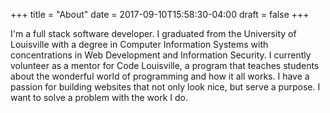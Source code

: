 +++
title = "About"
date = 2017-09-10T15:58:30-04:00
draft = false
+++

I'm a full stack software developer. I graduated from the University of Louisville with a degree in Computer Information Systems with concentrations in Web Development and Information Security. I currently volunteer as a mentor for Code Louisville, a program that teaches students about the wonderful world of programming and how it all works. I have a passion for building websites that not only look nice, but serve a purpose. I want to solve a problem with the work I do.